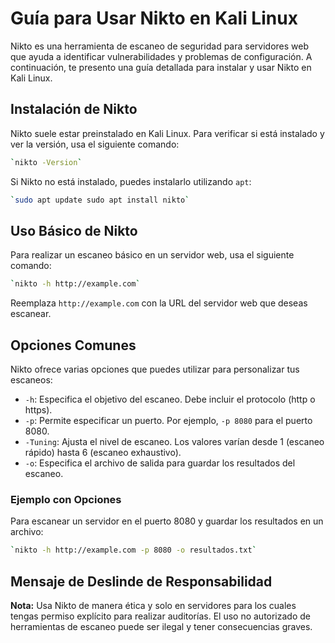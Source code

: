 # Guía para Usar Nikto en Kali Linux

Nikto es una herramienta de escaneo de seguridad para servidores web que ayuda a identificar vulnerabilidades y problemas de configuración. A continuación, te presento una guía detallada para instalar y usar Nikto en Kali Linux.

## Instalación de Nikto

Nikto suele estar preinstalado en Kali Linux. Para verificar si está instalado y ver la versión, usa el siguiente comando:
```bash
`nikto -Version`
```

Si Nikto no está instalado, puedes instalarlo utilizando `apt`:
```bash
`sudo apt update sudo apt install nikto`
```


## Uso Básico de Nikto

Para realizar un escaneo básico en un servidor web, usa el siguiente comando:
```bash
`nikto -h http://example.com`
```
Reemplaza `http://example.com` con la URL del servidor web que deseas escanear.

## Opciones Comunes

Nikto ofrece varias opciones que puedes utilizar para personalizar tus escaneos:

- `-h`: Especifica el objetivo del escaneo. Debe incluir el protocolo (http o https).
- `-p`: Permite especificar un puerto. Por ejemplo, `-p 8080` para el puerto 8080.
- `-Tuning`: Ajusta el nivel de escaneo. Los valores varían desde 1 (escaneo rápido) hasta 6 (escaneo exhaustivo).
- `-o`: Especifica el archivo de salida para guardar los resultados del escaneo.

### Ejemplo con Opciones

Para escanear un servidor en el puerto 8080 y guardar los resultados en un archivo:
```bash
`nikto -h http://example.com -p 8080 -o resultados.txt`
```

## Mensaje de Deslinde de Responsabilidad

**Nota:** Usa Nikto de manera ética y solo en servidores para los cuales tengas permiso explícito para realizar auditorías. El uso no autorizado de herramientas de escaneo puede ser ilegal y tener consecuencias graves.

